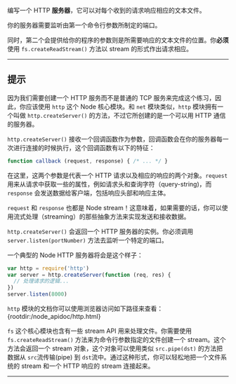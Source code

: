 编写一个 HTTP **服务器**，它可以对每个收到的请求响应相应的文本文件。

你的服务器需要监听由第一个命令行参数所制定的端口。

同时，第二个会提供给你的程序的参数则是所需要响应的文本文件的位置。你**必须**使用 `fs.createReadStream()` 方法以 stream 的形式作出请求相应。

----------------------------------------------------------------------
## 提示

因为我们需要创建一个 HTTP 服务而不是普通的 TCP 服务来完成这个练习，因此，你应该使用 `http` 这个 Node 核心模块。和 `net` 模块类似，`http` 模块拥有一个叫做 `http.createServer()` 的方法，不过它所创建的是一个可以用 HTTP 通信的服务器。

`http.createServer()` 接收一个回调函数作为参数，回调函数会在你的服务器每一次进行连接的时候执行，这个回调函数有以下的特征：

```js
function callback (request, response) { /* ... */ }
```

在这里，这两个参数是代表一个 HTTP 请求以及相应的响应的两个对象。`request` 用来从请求中获取一些的属性，例如请求头和查询字符（query-string)，而 `response` 会发送数据给客户端，包括响应头部和响应主体。

`request` 和 `response` 也都是 Node stream！这意味着，如果需要的话，你可以使用流式处理（streaming）的那些抽象方法来实现发送和接收数据。

`http.createServer()` 会返回一个 HTTP 服务器的实例。你必须调用 `server.listen(portNumber)` 方法去监听一个特定的端口。

一个典型的 Node HTTP 服务器将会是这个样子：

```js
var http = require('http')
var server = http.createServer(function (req, res) {
  // 处理请求的逻辑...
})
server.listen(8000)
```

`http` 模块的文档你可以使用浏览器访问如下路径来查看：
  {rootdir:/node_apidoc/http.html}

`fs` 这个核心模块也含有一些 stream API 用来处理文件。你需要使用 `fs.createReadStream()` 方法来为命令行参数指定的文件创建一个 stream。这个方法会返回一个 stream 对象，这个对象可以使用类似 `src.pipe(dst)` 的方法把数据从 `src`流传输(pipe) 到 `dst`流中。通过这种形式，你可以轻松地把一个文件系统的 stream 和一个 HTTP 响应的 stream 连接起来。

----------------------------------------------------------------------
